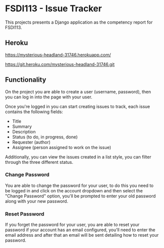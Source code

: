 # FSDI113 - Issue Tracker

This projects presents a Django application as the competency report for FSDI113.

## Heroku

<https://mysterious-headland-31746.herokuapp.com/>

<https://git.heroku.com/mysterious-headland-31746.git>

## Functionality

On the project you are able to create a user (username, password), then you can log in into the page with your user.

Once you're logged in you can start creating issues to track, each issue contains the following fields:

- Title
- Summary
- Description
- Status (to do, in progress, done)
- Requester (author)
- Assignee (person assigned to work on the issue)

Additionally, you can view the issues created in a list style, you can filter through the three different status.

### Change Password

You are able to change the password for your user, to do this you need to be logged in and click on the account dropdown and then select the "Change Password" option, you'll be prompted to enter your old password along with your new password.

### Reset Password

If you forget the password for your user, you are able to reset your password if your account has an email configured, you'll need to enter the email address and after that an email will be sent detailing how to reset your password.
